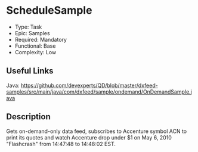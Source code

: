 # ScheduleSample

* Type: Task
* Epic: Samples
* Required: Mandatory
* Functional: Base
* Complexity: Low

## Useful Links

Java:
https://github.com/devexperts/QD/blob/master/dxfeed-samples/src/main/java/com/dxfeed/sample/ondemand/OnDemandSample.java

## Description

Gets on-demand-only data feed, subscribes to Accenture symbol ACN to print its quotes and
watch Accenture drop under $1 on May 6, 2010 "Flashcrash" from 14:47:48 to 14:48:02 EST.
